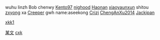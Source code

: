 wuhu
linzh
Bob
chenwy
[Kento97](https://github.com/Kento97)
[nighood](https://github.com/nighood)
[Haonan](https://github.com/Haonan-Zhang)
[xiaoyaunxun](https://github.com/xiaoyuanxun)
shitou
[zxyong](https://github.com/ZxyongYo)
xa
[Creeper](https://github.com/creeperwater)
gwh
name:aseekong
[Crizj](https://github.com/Crizj)
[ChengAnXu2014](https://github.com/ChengAnXu2014)
[Jackipan](https://github.com/Jackipan)


[xkk1](https://github.com/xkk1)  

[某文](https://github.com/zhongwencool)
[cxk](https://github.com/wangyue6761)